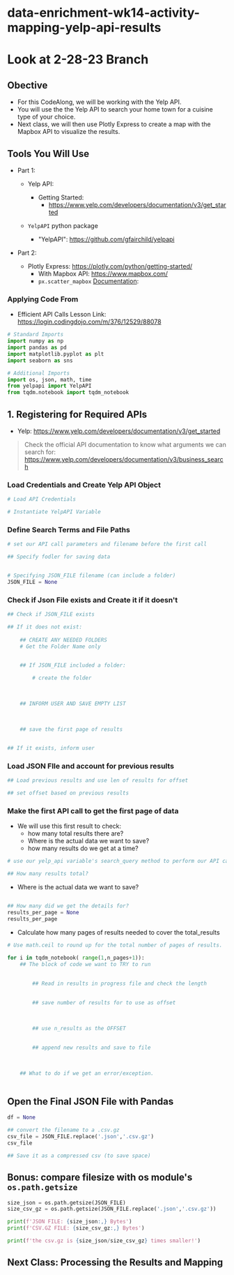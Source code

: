 # data-enrichment-wk14-activity-mapping-yelp-api-results

# Look at 2-28-23 Branch

## Obective

- For this CodeAlong, we will be working with the Yelp API. 
- You will use the the Yelp API to search your home town for a cuisine type of your choice.
- Next class, we will then use Plotly Express to create a map with the Mapbox API to visualize the results.
    
    

## Tools You Will Use
- Part 1:
    - Yelp API:
        - Getting Started: 
            - https://www.yelp.com/developers/documentation/v3/get_started

    - `YelpAPI` python package
        -  "YelpAPI": https://github.com/gfairchild/yelpapi
- Part 2:

    - Plotly Express: https://plotly.com/python/getting-started/
        - With Mapbox API: https://www.mapbox.com/
        - `px.scatter_mapbox` [Documentation](https://plotly.com/python/scattermapbox/): 




### Applying Code From
- Efficient API Calls Lesson Link: https://login.codingdojo.com/m/376/12529/88078


```python
# Standard Imports
import numpy as np
import pandas as pd
import matplotlib.pyplot as plt
import seaborn as sns

# Additional Imports
import os, json, math, time
from yelpapi import YelpAPI
from tqdm.notebook import tqdm_notebook
```

## 1. Registering for Required APIs


- Yelp: https://www.yelp.com/developers/documentation/v3/get_started


> Check the official API documentation to know what arguments we can search for: https://www.yelp.com/developers/documentation/v3/business_search

### Load Credentials and Create Yelp API Object


```python
# Load API Credentials

```


```python
# Instantiate YelpAPI Variable

```

### Define Search Terms and File Paths


```python
# set our API call parameters and filename before the first call

```


```python
## Specify fodler for saving data


# Specifying JSON_FILE filename (can include a folder)
JSON_FILE = None
```

### Check if Json File exists and Create it if it doesn't


```python
## Check if JSON_FILE exists

## If it does not exist: 
    
    ## CREATE ANY NEEDED FOLDERS
    # Get the Folder Name only

    
    ## If JSON_FILE included a folder:

        # create the folder

        
        
    ## INFORM USER AND SAVE EMPTY LIST

    
    
    ## save the first page of results

        
## If it exists, inform user

```

### Load JSON FIle and account for previous results


```python
## Load previous results and use len of results for offset

## set offset based on previous results

```

### Make the first API call to get the first page of data

- We will use this first result to check:
    - how many total results there are?
    - Where is the actual data we want to save?
    - how many results do we get at a time?



```python
# use our yelp_api variable's search_query method to perform our API call

```


```python
## How many results total?

```

- Where is the actual data we want to save?


```python

```


```python
## How many did we get the details for?
results_per_page = None
results_per_page
```

- Calculate how many pages of results needed to cover the total_results


```python
# Use math.ceil to round up for the total number of pages of results.

```


```python
for i in tqdm_notebook( range(1,n_pages+1)):
    ## The block of code we want to TRY to run
        
        
        ## Read in results in progress file and check the length

        
        ## save number of results for to use as offset
        
        
        
        ## use n_results as the OFFSET 
        

        ## append new results and save to file
        

            
    ## What to do if we get an error/exception.
        

```

## Open the Final JSON File with Pandas


```python
df = None
```


```python
## convert the filename to a .csv.gz
csv_file = JSON_FILE.replace('.json','.csv.gz')
csv_file
```


```python
## Save it as a compressed csv (to save space)

```

## Bonus: compare filesize with os module's `os.path.getsize`


```python
size_json = os.path.getsize(JSON_FILE)
size_csv_gz = os.path.getsize(JSON_FILE.replace('.json','.csv.gz'))

print(f'JSON FILE: {size_json:,} Bytes')
print(f'CSV.GZ FILE: {size_csv_gz:,} Bytes')

print(f'the csv.gz is {size_json/size_csv_gz} times smaller!')
```

## Next Class: Processing the Results and Mapping 
